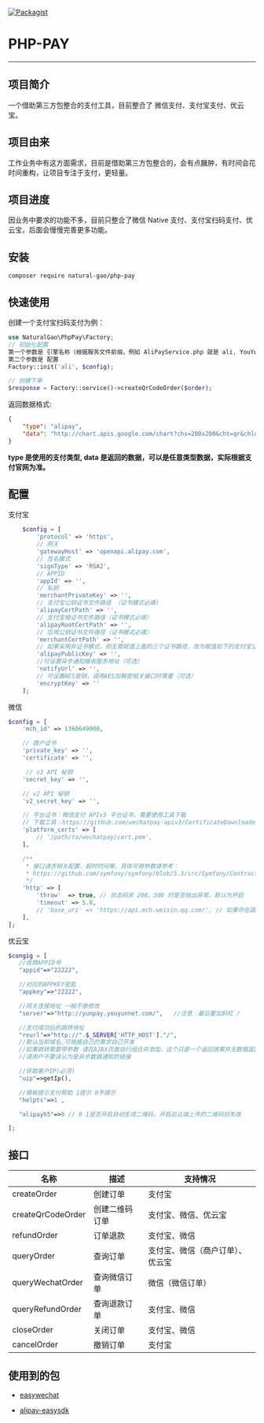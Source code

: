 [![Packagist](https://poser.pugx.org/alipaysdk/easysdk/v/stable)](https://packagist.org/packages/natural-gao/php-pay)

# PHP-PAY

---

## 项目简介

一个借助第三方包整合的支付工具，目前整合了 微信支付、支付宝支付、优云宝。

## 项目由来

工作业务中有这方面需求，目前是借助第三方包整合的，会有点臃肿，有时间会花时间重构，让项目专注于支付，更轻量。

## 项目进度

因业务中要求的功能不多，目前只整合了微信 Native 支付、支付宝扫码支付、优云宝，后面会慢慢完善更多功能。

## 安装

```ssh
composer require natural-gao/php-pay
```

## 快速使用

创建一个支付宝扫码支付为例：

```php
use NaturalGao\PhpPay\Factory;
// 初始化配置
第一个参数是 引擎名称（根据服务文件前缀，例如 AliPayService.php 就是 ali, YouYunPayService.php 就是 you_yun ）；
第二个参数是 配置
Factory::init('ali', $config);

// 创建下单
$response = Factory::service()->createQrCodeOrder($order);
```

返回数据格式:

```json
{
    "type": "alipay",
    "data": "http://chart.apis.google.com/chart?chs=200x200&cht=qr&chld=L|0&chl=https%3A%2F%2Fqr.alipay.com%2Fbax08192saiuyc9fpxo0000b"
}
```

**type 是使用的支付类型, data 是返回的数据，可以是任意类型数据，实际根据支付官网为准。**

## 配置

支付宝

```php
    $config = [
        'protocol' => 'https',
        // 网关
        'gatewayHost' => 'openapi.alipay.com',
        // 签名模式
        'signType' => 'RSA2',
        // APPID
        'appId' => '',
        // 私钥
        'merchantPrivateKey' => '',
        // 支付宝公钥证书文件路径 （证书模式必填）
        'alipayCertPath' => '',
        // 支付宝根证书文件路径（证书模式必填）
        'alipayRootCertPath' => '',
        // 应用公钥证书文件路径（证书模式必填）
        'merchantCertPath' => '',
        // 如果采用非证书模式，则无需赋值上面的三个证书路径，改为赋值如下的支付宝公钥字符串即可
        'alipayPublicKey' => '',
        //可设置异步通知接收服务地址（可选）
        'notifyUrl' => '',
        // 可设置AES密钥，调用AES加解密相关接口时需要（可选）
        'encryptKey' => ''
    ];
```

微信

```php
$config = [
    'mch_id' => 1360649000,

    // 商户证书
    'private_key' => '',
    'certificate' => '',

     // v3 API 秘钥
    'secret_key' => '',

    // v2 API 秘钥
    'v2_secret_key' => '',

    // 平台证书：微信支付 APIv3 平台证书，需要使用工具下载
    // 下载工具：https://github.com/wechatpay-apiv3/CertificateDownloader
    'platform_certs' => [
        // '/path/to/wechatpay/cert.pem',
    ],

    /**
     * 接口请求相关配置，超时时间等，具体可用参数请参考：
     * https://github.com/symfony/symfony/blob/5.3/src/Symfony/Contracts/HttpClient/HttpClientInterface.php
     */
    'http' => [
        'throw'  => true, // 状态码非 200、300 时是否抛出异常，默认为开启
        'timeout' => 5.0,
        // 'base_uri' => 'https://api.mch.weixin.qq.com/', // 如果你在国外想要覆盖默认的 url 的时候才使用，根据不同的模块配置不同的 uri
    ],
];

```

优云宝

```php
$congig = [
   //收款APPID号
   "appid"=>"22222",

   //对应的APPKEY密匙
   "appkey"=>"22222",

   //网关连接地址 一般不做修改
   "server"=>"http://yunpay.youyunnet.com/",   //注意：最后要加斜杠 /

   //支付成功后的跳转地址
   "reurl"=>"http://".$_SERVER['HTTP_HOST']."/",
   //默认当前域名,可根据自己的需求自己开发
   //如果跳转需要带参数 请在AJAX页面自行组合并添加，这个只是一个返回效果并无数据返回
   //请用户不要误认为是异步数据通知的链接

   //获取客户IP(必须)
   "uip"=>getIp(),

   //模板提示支付帮助 1提示 0不提示
   "helpts"=>1 ,

   "alipayh5"=>0 // 0 1是否开启自动生成二维码，开启后云端上传的二维码将失效

];
```

## 接口

| 名称              | 描述           | 支持情况                         |
| ----------------- | -------------- | -------------------------------- |
| createOrder       | 创建订单       | 支付宝                           |
| createQrCodeOrder | 创建二维码订单 | 支付宝、微信、优云宝             |
| refundOrder       | 订单退款       | 支付宝、微信                     |
| queryOrder        | 查询订单       | 支付宝、微信（商户订单）、优云宝 |
| queryWechatOrder  | 查询微信订单   | 微信（微信订单）                 |
| queryRefundOrder  | 查询退款订单   | 支付宝、微信                     |
| closeOrder        | 关闭订单       | 支付宝、微信                     |
| cancelOrder       | 撤销订单       | 支付宝                           |

## 使用到的包

-   [easywechat
    ](https://github.com/w7corp/easywechat)

*   [alipay-easysdk](https://github.com/alipay/alipay-easysdk)
